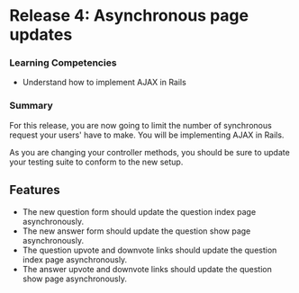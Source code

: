 # Release 4: Asynchronous page updates


### Learning Competencies

  - Understand how to implement AJAX in Rails

### Summary

 For this release, you are now going to limit the number of synchronous request your users' have to make. You will be implementing AJAX in Rails.

  As you are changing your controller methods, you should be sure to update your testing suite to conform to the new setup.

## Features

 - The new question form should update the question index page asynchronously.
 - The new answer form should update the question show page asynchronously.
 - The question upvote and downvote links should update the question index page asynchronously.
 - The answer upvote and downvote links should update the question show page asynchronously.

